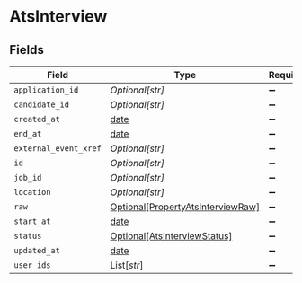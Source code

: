 # AtsInterview


## Fields

| Field                                                                               | Type                                                                                | Required                                                                            | Description                                                                         |
| ----------------------------------------------------------------------------------- | ----------------------------------------------------------------------------------- | ----------------------------------------------------------------------------------- | ----------------------------------------------------------------------------------- |
| `application_id`                                                                    | *Optional[str]*                                                                     | :heavy_minus_sign:                                                                  | N/A                                                                                 |
| `candidate_id`                                                                      | *Optional[str]*                                                                     | :heavy_minus_sign:                                                                  | N/A                                                                                 |
| `created_at`                                                                        | [date](https://docs.python.org/3/library/datetime.html#date-objects)                | :heavy_minus_sign:                                                                  | N/A                                                                                 |
| `end_at`                                                                            | [date](https://docs.python.org/3/library/datetime.html#date-objects)                | :heavy_minus_sign:                                                                  | N/A                                                                                 |
| `external_event_xref`                                                               | *Optional[str]*                                                                     | :heavy_minus_sign:                                                                  | N/A                                                                                 |
| `id`                                                                                | *Optional[str]*                                                                     | :heavy_minus_sign:                                                                  | N/A                                                                                 |
| `job_id`                                                                            | *Optional[str]*                                                                     | :heavy_minus_sign:                                                                  | N/A                                                                                 |
| `location`                                                                          | *Optional[str]*                                                                     | :heavy_minus_sign:                                                                  | N/A                                                                                 |
| `raw`                                                                               | [Optional[PropertyAtsInterviewRaw]](../../models/shared/propertyatsinterviewraw.md) | :heavy_minus_sign:                                                                  | N/A                                                                                 |
| `start_at`                                                                          | [date](https://docs.python.org/3/library/datetime.html#date-objects)                | :heavy_minus_sign:                                                                  | N/A                                                                                 |
| `status`                                                                            | [Optional[AtsInterviewStatus]](../../models/shared/atsinterviewstatus.md)           | :heavy_minus_sign:                                                                  | N/A                                                                                 |
| `updated_at`                                                                        | [date](https://docs.python.org/3/library/datetime.html#date-objects)                | :heavy_minus_sign:                                                                  | N/A                                                                                 |
| `user_ids`                                                                          | List[*str*]                                                                         | :heavy_minus_sign:                                                                  | N/A                                                                                 |